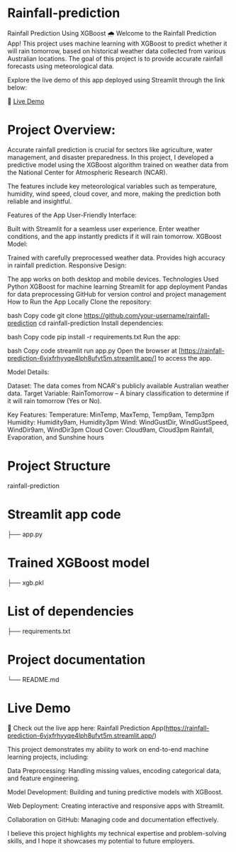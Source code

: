 # Rainfall-prediction
Rainfall Prediction Using XGBoost 🌧️
Welcome to the Rainfall Prediction App! This project uses machine learning with XGBoost to predict whether it will rain tomorrow, based on historical weather data collected from various Australian locations. The goal of this project is to provide accurate rainfall forecasts using meteorological data.

Explore the live demo of this app deployed using Streamlit through the link below:

🔗 [Live Demo](https://rainfall-prediction-6vjxfrhyyqe4lph8ufvt5m.streamlit.app/)

# Project Overview:

Accurate rainfall prediction is crucial for sectors like agriculture, water management, and disaster preparedness. In this project, I developed a predictive model using the XGBoost algorithm trained on weather data from the National Center for Atmospheric Research (NCAR).

The features include key meteorological variables such as temperature, humidity, wind speed, cloud cover, and more, making the prediction both reliable and insightful.

Features of the App
User-Friendly Interface:

Built with Streamlit for a seamless user experience.
Enter weather conditions, and the app instantly predicts if it will rain tomorrow.
XGBoost Model:

Trained with carefully preprocessed weather data.
Provides high accuracy in rainfall prediction.
Responsive Design:

The app works on both desktop and mobile devices.
Technologies Used
Python
XGBoost for machine learning
Streamlit for app deployment
Pandas for data preprocessing
GitHub for version control and project management
How to Run the App Locally
Clone the repository:

bash
Copy code
git clone https://github.com/your-username/rainfall-prediction
cd rainfall-prediction
Install dependencies:

bash
Copy code
pip install -r requirements.txt
Run the app:

bash
Copy code
streamlit run app.py
Open the browser at [https://rainfall-prediction-6vjxfrhyyqe4lph8ufvt5m.streamlit.app/] to access the app.

Model Details:

Dataset: The data comes from NCAR's publicly available Australian weather data.
Target Variable: RainTomorrow – A binary classification to determine if it will rain tomorrow (Yes or No).

Key Features:
Temperature: MinTemp, MaxTemp, Temp9am, Temp3pm
Humidity: Humidity9am, Humidity3pm
Wind: WindGustDir, WindGustSpeed, WindDir9am, WindDir3pm
Cloud Cover: Cloud9am, Cloud3pm
Rainfall, Evaporation, and Sunshine hours


# Project Structure


rainfall-prediction

# Streamlit app code
├── app.py  
# Trained XGBoost model
├── xgb.pkl    
# List of dependencies
├── requirements.txt  
# Project documentation
└── README.md         



# Live Demo

🚀 Check out the live app here: Rainfall Prediction App(https://rainfall-prediction-6vjxfrhyyqe4lph8ufvt5m.streamlit.app/)


This project demonstrates my ability to work on end-to-end machine learning projects, including:

Data Preprocessing: Handling missing values, encoding categorical data, and feature engineering.

Model Development: Building and tuning predictive models with XGBoost.

Web Deployment: Creating interactive and responsive apps with Streamlit.

Collaboration on GitHub: Managing code and documentation effectively.

I believe this project highlights my technical expertise and problem-solving skills, and I hope it showcases my potential to future employers.

